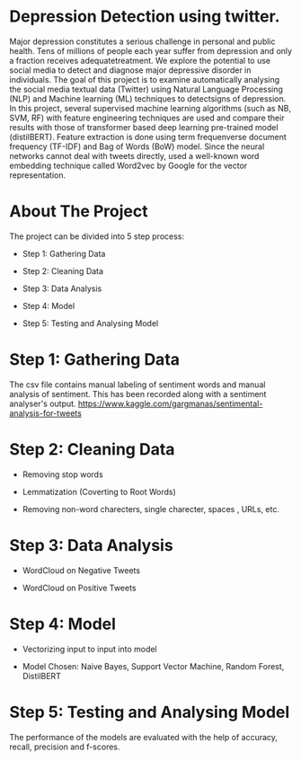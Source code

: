 # Depression Detection using twitter.
Major depression constitutes a serious challenge in personal and public health. Tens of millions of people each year suffer from depression
and only a fraction receives adequatetreatment. We explore the potential to use social media to detect and diagnose major depressive disorder in individuals.
The goal of this project is to examine automatically analysing the social media textual data (Twitter) using Natural Language Processing (NLP) and Machine learning (ML) techniques to detectsigns of depression. In this project, several supervised machine learning algorithms (such as NB, SVM, RF) with feature engineering techniques are used and compare their results with those of transformer based deep learning pre-trained model (distilBERT). Feature extraction is done using term frequenverse document frequency (TF-IDF) and Bag of Words (BoW) model. Since the neural networks cannot deal with tweets directly, used a well-known word embedding technique called Word2vec by Google for the vector representation.

# About The Project 
The project can be divided into 5 step process:

- Step 1: Gathering Data
* Step 2: Cleaning Data
+ Step 3: Data Analysis
- Step 4: Model
* Step 5: Testing and Analysing Model

# Step 1: Gathering Data 
The csv file contains manual labeling of sentiment words and manual analysis of sentiment. This has been recorded along with a sentiment analyser's output. https://www.kaggle.com/gargmanas/sentimental-analysis-for-tweets

# Step 2: Cleaning Data
 - Removing stop words
 * Lemmatization (Coverting to Root Words)
 + Removing non-word charecters, single charecter, spaces , URLs, etc.
 
 # Step 3: Data Analysis
  - WordCloud on Negative Tweets
  * WordCloud on Positive Tweets
  
 # Step 4: Model
  - Vectorizing input to input into model
  * Model Chosen: Naive Bayes, Support Vector Machine, Random Forest, DistilBERT
  
 # Step 5: Testing and Analysing Model
 The performance of the models are evaluated with the help of accuracy, recall, precision and f-scores.
